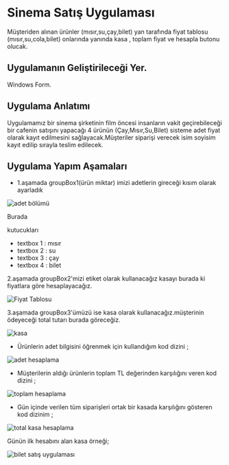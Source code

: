 # Sinema Satış Uygulaması
Müşteriden alınan ürünler (mısır,su,çay,bilet) yan tarafında fiyat tablosu (mısır,su,cola,bilet)
onlarında yanında kasa , toplam fiyat ve hesapla butonu olucak.
## Uygulamanın Geliştirileceği Yer.
Windows Form.
## Uygulama Anlatımı
Uygulamamız bir sinema şirketinin film öncesi insanların vakit geçirebileceği bir cafenin satışını yapacağı 4 ürünün (Çay,Mısır,Su,Bilet) sisteme adet fiyat olarak kayıt edilmesini sağlayacak.Müşteriler siparişi verecek isim soyisim kayıt edilip sırayla teslim edilecek.

## Uygulama Yapım Aşamaları
* 1.aşamada groupBox1(ürün miktar) imizi adetlerin gireceği kısım olarak ayarladık

![adet bölümü](https://github.com/Ahmet-Midilli/SinemaSatisUygulama/assets/104301620/656fbf23-4ee9-4d48-a4a5-648c0a52a37e)

Burada

kutucukları 

 * textbox 1 : mısır
 * textbox 2 : su
 * textbox 3 : çay
 * textbox 4 : bilet

 2.aşamada groupBox2'mizi etiket olarak kullanacağız kasayı burada ki fiyatlara göre hesaplayacağız.

![Fiyat Tablosu](https://github.com/Ahmet-Midilli/SinemaSatisUygulama/assets/104301620/b3286db7-3671-402b-9ff4-3ed525bb0b86)

3.aşamada groupBox3'ümüzü ise kasa olarak kullanacağız.müşterinin ödeyeceği total tutarı burada göreceğiz.

![kasa](https://github.com/Ahmet-Midilli/SinemaSatisUygulama/assets/104301620/4f5d5cb5-98cc-4929-a250-6eea254e6661)

* Ürünlerin adet bilgisini öğrenmek için kullandığım kod dizini ;

![adet hesaplama](https://github.com/Ahmet-Midilli/SinemaSatisUygulama/assets/104301620/c3174fa7-07c1-4d43-acf7-638a961da993)

* Müşterilerin aldığı ürünlerin toplam TL değerinden karşılığını veren kod dizini ; 

![toplam hesaplama](https://github.com/Ahmet-Midilli/SinemaSatisUygulama/assets/104301620/1c76cc60-e0f4-45f0-b05c-be39a6430b52)

* Gün içinde verilen tüm siparişleri ortak bir kasada karşılığını gösteren kod dizinim ; 

![total kasa hesaplama](https://github.com/Ahmet-Midilli/SinemaSatisUygulama/assets/104301620/c6d1557f-b544-4993-a3bc-70a1180190c1)

Günün ilk hesabını alan kasa örneği;

![bilet satış uygulaması](https://github.com/Ahmet-Midilli/SinemaSatisUygulama/assets/104301620/4edf398d-1d1b-41dc-b26f-844cfbee6d6a)

